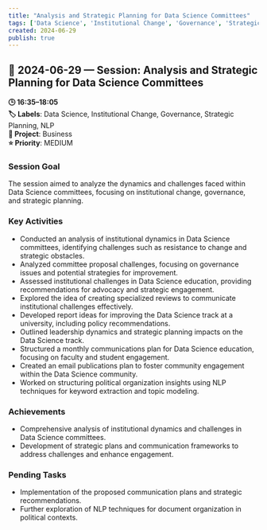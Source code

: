 ```yaml
---
title: "Analysis and Strategic Planning for Data Science Committees"
tags: ['Data Science', 'Institutional Change', 'Governance', 'Strategic Planning', 'NLP']
created: 2024-06-29
publish: true
---
```


## 📅 2024-06-29 — Session: Analysis and Strategic Planning for Data Science Committees

**🕒 16:35–18:05**  
**🏷️ Labels**: Data Science, Institutional Change, Governance, Strategic Planning, NLP  
**📂 Project**: Business  
**⭐ Priority**: MEDIUM  


### Session Goal
The session aimed to analyze the dynamics and challenges faced within Data Science committees, focusing on institutional change, governance, and strategic planning.

### Key Activities
- Conducted an analysis of institutional dynamics in Data Science committees, identifying challenges such as resistance to change and strategic obstacles.
- Analyzed committee proposal challenges, focusing on governance issues and potential strategies for improvement.
- Assessed institutional challenges in Data Science education, providing recommendations for advocacy and strategic engagement.
- Explored the idea of creating specialized reviews to communicate institutional challenges effectively.
- Developed report ideas for improving the Data Science track at a university, including policy recommendations.
- Outlined leadership dynamics and strategic planning impacts on the Data Science track.
- Structured a monthly communications plan for Data Science education, focusing on faculty and student engagement.
- Created an email publications plan to foster community engagement within the Data Science community.
- Worked on structuring political organization insights using NLP techniques for keyword extraction and topic modeling.

### Achievements
- Comprehensive analysis of institutional dynamics and challenges in Data Science committees.
- Development of strategic plans and communication frameworks to address challenges and enhance engagement.

### Pending Tasks
- Implementation of the proposed communication plans and strategic recommendations.
- Further exploration of NLP techniques for document organization in political contexts.
